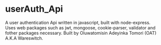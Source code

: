 # userAuth_Api
A user authentication Api written in javascript, built with node-express. Uses web packages such as jwt, mongoose, cookie-parser, validator and fother packages necessary. Built by Oluwatomisin Adeyinka Tomori (OAT) A.K.A Wareswitch.
